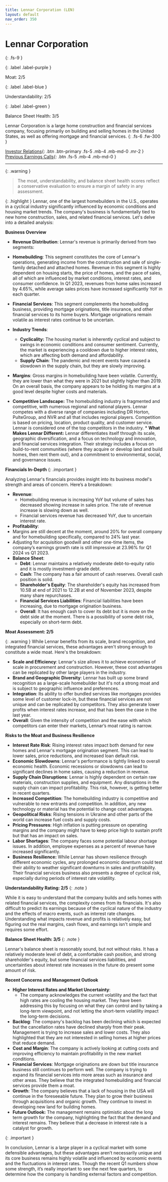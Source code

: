 ```yaml
---
title: Lennar Corporation (LEN)
layout: default
nav_order: 350
---
```


# Lennar Corporation
{: .fs-9 }

{: .label .label-purple }

Moat: 2/5

{: .label .label-blue }

Understandability: 2/5

{: .label .label-green }

Balance Sheet Health: 3/5

Lennar Corporation is a large home construction and financial services company, focusing primarily on building and selling homes in the United States, as well as offering mortgage and financial services.
{: .fs-6 .fw-300 }

[Investor Relations](https://www.google.com/search?q=LEN+investor+relations){: .btn .btn-primary .fs-5 .mb-4 .mb-md-0 .mr-2 }
[Previous Earnings Calls](https://discountingcashflows.com/company/LEN/transcripts/){: .btn .fs-5 .mb-4 .mb-md-0 }

---

{: .warning }
>The moat, understandability, and balance sheet health scores reflect a conservative evaluation to ensure a margin of safety in any assessment.



{: .highlight }
Lennar, one of the largest homebuilders in the U.S., operates in a cyclical industry significantly influenced by economic conditions and housing market trends. The company's business is fundamentally tied to new home construction, sales, and related financial services. Let's delve into a detailed analysis:

**Business Overview**

*   **Revenue Distribution**: Lennar's revenue is primarily derived from two segments:
   *   **Homebuilding**:  This segment constitutes the core of Lennar's operations, generating income from the construction and sale of single-family detached and attached homes. Revenue in this segment is highly dependent on housing starts, the price of homes, and the pace of sales, all of which are influenced by market conditions, interest rates, and consumer confidence. In Q1 2023, revenues from home sales increased by 4.65%, while average sales prices have increased significantly YoY in each quarter.
   *   **Financial Services**: This segment complements the homebuilding business, providing mortgage originations, title insurance, and other financial services to its home buyers. Mortgage originations remain volatile as interest rates continue to be uncertain. 
*  **Industry Trends**:
   *   **Cyclicality:** The housing market is inherently cyclical and subject to swings in economic conditions and consumer sentiment. Currently, the market is experiencing a cooldown due to higher interest rates, which are affecting both demand and affordability.
   *   **Supply Chain**:  The pandemic and recent events have caused a slowdown in the supply chain, but they are slowly improving.
  
*   **Margins**: Gross margins in homebuilding have been volatile. Currently, they are lower than what they were in 2021 but slightly higher than 2019. On an overall basis, the company appears to be holding its margins at a good level despite higher costs and materials.
 *   **Competitive Landscape:** The homebuilding industry is fragmented and competitive, with numerous regional and national players. Lennar competes with a diverse range of companies including DR Horton, PulteGroup, and NVR and all that includes regional players. Competition is based on pricing, location, product quality, and customer service. Lennar is considered one of the top competitors in the industry.
    *   **What Makes Lennar Different:** Lennar differentiates itself through its scale, geographic diversification, and a focus on technology and innovation, and financial services integration. Their strategy includes a focus on build-to-rent communities (where they acquire or develop land and build homes, then rent them out), and a commitment to environmental, social, and governance issues. 

**Financials In-Depth**
{: .important }

Analyzing Lennar's financials provides insight into its business model's strength and areas of concern. Here’s a breakdown:
*   **Revenue**:
     *  Homebuilding revenue is increasing YoY but volume of sales has decreased showing increase in sales price. The rate of revenue increase is slowing down as well.
     *  Financial services revenue has decreased YoY, due to uncertain interest rate.
*   **Profitability**:
  *   Margins are still decent at the moment, around 20% for overall company and for homebuilding specifically, compared to 24% last year.
  *   Adjusting for acquisition goodwill and other one-time items, the company’s earnings growth rate is still impressive at 23.96% for Q1 2024 vs Q1 2023. 
*   **Balance Sheet**:
    *   **Debt**: Lennar maintains a relatively moderate debt-to-equity ratio and it is mostly investment-grade debt.
    *   **Cash**: The company has a fair amount of cash reserves. Overall cash position is solid.
    *   **Shareholder's Equity**: The shareholder's equity has increased from 10.5B at end of 2021 to 12.2B at end of November 2023, despite many share repurchases.
    *   **Financial Services Liabilities**: Financial liabilities have been increasing, due to mortgage origination business.
    *   **Overall**: It has enough cash to cover its debt but it is more on the debt side at the moment. There is a possibility of some debt risk, especially on short-term debt.

 **Moat Assessment: 2/5**

{: .warning }
While Lennar benefits from its scale, brand recognition, and integrated financial services, these advantages aren't strong enough to constitute a wide moat. Here's the breakdown:
   *   **Scale and Efficiency**: Lennar's size allows it to achieve economies of scale in procurement and construction. However, these cost advantages can be replicated by other large players in the industry.
   *  **Brand and Geographic Diversity**:  Lennar has built up some brand recognition as a large-scale homebuilder but it's not a strong moat and is subject to geographic influence and preferences. 
   * **Integration**: Its ability to offer bundled services like mortgages provides some level of customer lock-in, but these financial services are not unique and can be replicated by competitors. They also generate lower profits when interest rates increase, and that has been the case in the last year.
   *   **Overall**: Given the intensity of competition and the ease with which competitors can enter their markets, Lennar’s moat rating is narrow.

 **Risks to the Moat and Business Resilience**
*   **Interest Rate Risk**: Rising interest rates impact both demand for new homes and Lennar's mortgage origination segment. This can lead to lower sales, price reductions, and increased loan default risk.
*   **Economic Slowdowns**:  Lennar's performance is tightly linked to overall economic health. Economic recessions or slowdowns can lead to significant declines in home sales, causing a reduction in revenue.
*   **Supply Chain Disruptions**:  Lennar is highly dependent on certain raw materials, construction supplies, and equipment. Any disruptions in the supply chain can impact profitability. This risk, however, is getting better in recent quarters.
*   **Increased Competition**: The homebuilding industry is competitive and vulnerable to new entrants and competition. In addition, any new technology or material has the potential to change cost advantages.
 *  **Geopolitical Risks**: Rising tensions in Ukraine and other parts of the world can increase fuel costs and supply costs.
*  **Pricing Pressures**: High inflation is putting pressure on operating margins and the company might have to keep price high to sustain profit but that has an impact on sales.
*  **Labor Shortages**: The company faces some potential labour shortage issues. In addition, employee expenses as a percent of revenue have increased significantly.
*   **Business Resilience:** While Lennar has shown resilience through different economic cycles, any prolonged economic downturn could test their ability to weather significant downturns in sales and profitability. Their financial services business also presents a degree of cyclical risk, especially during periods of interest rate volatility. 

**Understandability Rating: 2/5**
{: .note }

While it is easy to understand that the company builds and sells homes with related financial services, the complexity comes from its financials. It's also difficult to predict its earnings because of the cyclical nature of the industry and the effects of macro events, such as interest rate changes. Understanding what impacts revenue and profits is relatively easy, but figuring out the real margins, cash flows, and earnings isn't simple and requires some effort.

**Balance Sheet Health: 3/5**
{: .note }

Lennar's balance sheet is reasonably sound, but not without risks. It has a relatively moderate level of debt, a comfortable cash position, and strong shareholder's equity, but some financial services liabilities, and uncertainties about interest rate increases in the future do present some amount of risk.

**Recent Concerns and Management Outlook**
 *   **Higher Interest Rates and Market Uncertainty**:
        * The company acknowledges the current volatility and the fact that high rates are cooling the housing market. They have been addressing this by focusing on what they can control and by taking a long-term viewpoint, and not letting the short-term volatility impact the long-term decisions.
 *   **Backlog**: The company's backlog has been declining which is expected but the cancellation rates have declined sharply from their peak. Management is trying to increase sales and lower costs. They also highlighted that they are not interested in selling homes at higher prices that reduce demand.
 *   **Cost and Margin**: The company is actively looking at cutting costs and improving efficiency to maintain profitability in the new market conditions.
*  **Financial Services**: Mortgage originations are down but title insurance business still continues to perform well. The company is trying to expand its financial services into more areas such as insurance and other areas. They believe that the integrated homebuilding and financial services provide them a moat. 
* **Growth**: The company believes that a lack of housing in the USA will continue in the foreseeable future. They plan to grow their business through acquisitions and organic growth. They continue to invest in developing new land for building homes.
*   **Future Outlook:** The management remains optimistic about the long term growth for the company, highlighting the fact that the demand and interest remains. They believe that a decrease in interest rate is a catalyst for growth.

{: .important }

In conclusion, Lennar is a large player in a cyclical market with some defensible advantages, but these advantages aren’t necessarily unique and its core business remains highly volatile and influenced by economic events and the fluctuations in interest rates. Though the recent Q1 numbers show some strength, it’s really important to see the next few quarters, to determine how the company is handling external factors and competition.
